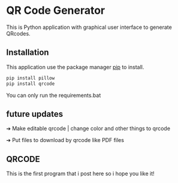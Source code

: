 # QR Code Generator

This is Python application with graphical user interface to generate QRcodes.

## Installation

This application use the package manager [pip](https://pip.pypa.io/en/stable/) to install.

```bash
pip install pillow
pip install qrcode

```
You can only run the requirements.bat


## future updates

➔ Make editable qrcode | change color and other things to qrcode

➔ Put files to download by qrcode like PDF files


## QRCODE
This is the first program that i post here so i hope you like it!
